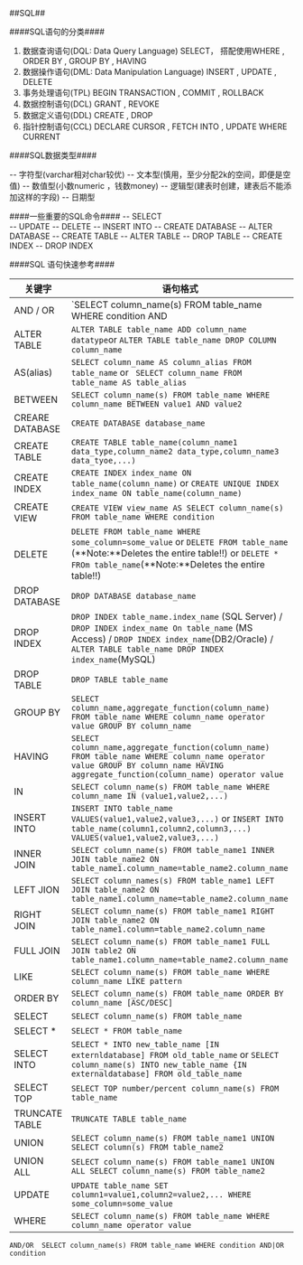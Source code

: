 ##SQL##

####SQL语句的分类####
1. 数据查询语句(DQL: Data Query Language)
	SELECT， 搭配使用WHERE , ORDER BY , GROUP BY , HAVING
2. 数据操作语句(DML: Data Manipulation Language)
	INSERT , UPDATE , DELETE
3. 事务处理语句(TPL)
	BEGIN TRANSACTION , COMMIT , ROLLBACK
4. 数据控制语句(DCL)
	GRANT , REVOKE
5. 数据定义语句(DDL)
	CREATE , DROP
6. 指针控制语句(CCL)
	DECLARE CURSOR , FETCH INTO , UPDATE WHERE CURRENT
	
####SQL数据类型####

-- 字符型(varchar相对char较优)
-- 文本型(慎用，至少分配2k的空间，即便是空值)
-- 数值型(小数numeric ，钱数money)
-- 逻辑型(建表时创建，建表后不能添加这样的字段)
-- 日期型

####一些重要的SQL命令####
-- SELECT   
-- UPDATE
-- DELETE
-- INSERT INTO
-- CREATE DATABASE
-- ALTER DATABASE
-- CREATE TABLE
-- ALTER TABLE
-- DROP TABLE
-- CREATE INDEX
-- DROP INDEX

####SQL 语句快速参考####

|关键字|语句格式|
|---|---|
|AND / OR|`SELECT column_name(s) FROM table_name WHERE condition AND|OR condition`|
|ALTER TABLE|`ALTER TABLE table_name ADD column_name datatype`or `ALTER TABLE table_name DROP COLUMN column_name`|
|AS(alias)|`SELECT column_name AS column_alias FROM table_name` or ` SELECT column_name FROM table_name AS table_alias`|
|BETWEEN|`SELECT column_name(s) FROM table_name WHERE column_name BETWEEN value1 AND value2`|
|CREARE DATABASE|`CREATE DATABASE database_name`|
|CREATE TABLE|`CREATE TABLE table_name(column_name1 data_type,column_name2 data_type,column_name3 data_tyoe,...)`|
|CREATE INDEX|`CREATE INDEX index_name ON table_name(column_name)` or `CREATE UNIQUE INDEX index_name ON table_name(column_name)`
|CREATE VIEW|`CREATE VIEW view_name AS SELECT column_name(s) FROM table_name WHERE condition`|
|DELETE|`DELETE FROM table_name WHERE some_column=some_value` or `DELETE FROM table_name`  (**Note:**Deletes the entire table!!) or `DELETE * FROm table_name`(**Note:**Deletes the entire table!!)|
|DROP DATABASE|`DROP DATABASE database_name`|
|DROP INDEX|`DROP INDEX table_name.index_name` (SQL Server) /` DROP INDEX index_name On table_name` (MS Access) / `DROP INDEX index_name`(DB2/Oracle) / `ALTER TABLE table_name DROP INDEX index_name`(MySQL)|
|DROP TABLE|`DROP TABLE table_name`|
|GROUP BY|`SELECT column_name,aggregate_function(column_name) FROM table_name WHERE column_name operator value GROUP BY column_name`|
|HAVING|`SELECT column_name,aggregate_function(column_name) FROM table_name WHERE column_name operator value GROUP BY column_name HAVING aggregate_function(column_name) operator value`|
|IN|`SELECT column_name(s) FROM table_name WHERE column_name IN (value1,value2,...)`|
|INSERT INTO|`INSERT INTO table_name VALUES(value1,value2,value3,...)` or `INSERT INTO table_name(column1,column2,column3,...) VALUES(value1,value2,value3,...)`|
|INNER JOIN|`SELECT column_name(s) FROM table_name1 INNER JOIN table_name2 ON table_name1.column_name=table_name2.column_name`|
|LEFT JION|`SELECT column_names(s) FROM table_name1 LEFT JOIN table_name2 ON table_name1.column_name=table_name2.column_name`|
|RIGHT JOIN|`SELECT column_name(s) FROM table_name1 RIGHT JOIN table_name2 ON table_name1.column=table_name2.column_name`|
|FULL JOIN|`SELECT column_name(s) FROM table_name1 FULL JOIN table2 ON table_name1.column_name=table_name2.column_name`|
|LIKE|`SELECT column_name(s) FROM table_name WHERE column_name LIKE pattern`|
|ORDER BY|`SELECT column_name(s) FROM table_name ORDER BY column_name [ASC/DESC]`|
|SELECT|`SELECT column_name(s) FROM table_name`|
|SELECT *|`SELECT * FROM table_name`|
|SELECT INTO|`SELECT * INTO new_table_name [IN externldatabase] FROM old_table_name` or `SELECT column_name(s) INTO new_table_name {IN externaldatabase] FROM old_table_name`|
|SELECT TOP|`SELECT TOP number/percent column_name(s) FROM table_name`|
|TRUNCATE TABLE|`TRUNCATE TABLE table_name`|
|UNION|`SELECT column_name(s) FROM table_name1 UNION SELECT column(s) FROM table_name2`|
|UNION ALL|`SELECT column_name(s) FROM table_name1 UNION ALL SELECT column_name(s) FROM table_name2`|
|UPDATE|`UPDATE table_name SET column1=value1,column2=value2,... WHERE some_column=some_value`|
|WHERE|`SELECT column_name(s) FROM table_name WHERE column_name operator value`|


```
AND/OR  SELECT column_name(s) FROM table_name WHERE condition AND|OR condition


